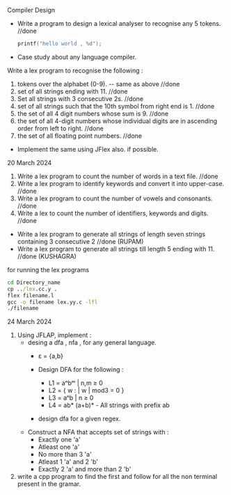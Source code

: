 Compiler Design


- Write a program to design a lexical analyser to recognise any 5 tokens.  //done
    ```c
    printf("hello world , %d");
    ```


- Case study about any language compiler.

Write a lex program to recognise the following :
1. tokens over the alphabet (0-9). -- same as above //done
2. set of all strings ending with 11. //done
3. Set all strings with 3 consecutive 2s. //done
4. set of all strings such that the 10th symbol from right end is 1. //done
5. the set of all 4 digit numbers whose sum is 9. //done
6. the set of all 4-digit numbers whose individual digits are in ascending order from left to right. //done
7. the set of all floating point numbers. //done
- Implement the same using JFlex also. if possible.

20 March 2024

1. Write a lex program to count the number of words in a text file. //done
2. Write a lex program to identify keywords and convert it into upper-case. //done
3. Write a lex program to count the number of vowels and consonants. //done
4. Write a lex to count the number of identifiers, keywords and digits. //done

- Write a lex program to generate all strings of length seven strings containing 3 consecutive 2 //done (RUPAM)
- Write a lex program to generate all strings till length 5 ending with 11. //done (KUSHAGRA)



for running the lex programs 
```cmd
cd Directory_name
cp ../lex.cc.y .
flex filename.l
gcc -o filename lex.yy.c -lfl
./filename
```

24 March 2024
1. Using JFLAP, implement :
    - desing a dfa , nfa , for any general language.
        - ε = {a,b}
        - Design DFA for the following : 

            -  L1 = aⁿbᵐ | n,m ≥ 0
            -  L2 = { w : | w | mod3 = 0 }
            -  L3 = aⁿb | n ≥ 0
            -  L4 = ab* (a+b)*    -     All strings with prefix ab 
        - design dfa for a given regex.
    - Construct a NFA that accepts set of strings with : 
        - Exactly one 'a'
        - Atleast one 'a'
        - No more than 3 'a'
        - Atleast 1 'a' and 2 'b'
        - Exactly 2 'a' and more than 2 'b'
2. write a cpp program to find the first and follow for all the non terminal present in the gramar.